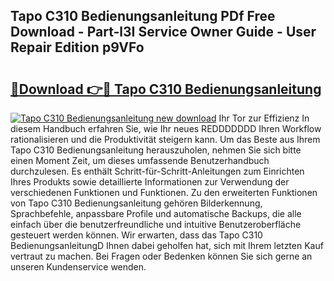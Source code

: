 ## Tapo C310 Bedienungsanleitung PDf Free Download - Part-l3I Service Owner Guide - User Repair Edition p9VFo

# <h2><a href="http://df4hioq.blite.top/?on=Tapo+C310+Bedienungsanleitung">🔗Download 👉🔴 Tapo C310 Bedienungsanleitung</a></h2>

[![Tapo C310 Bedienungsanleitung new download](https://i.imgur.com/lujVjoI.png)](http://df4hioq.blite.top/?on=Tapo+C310+Bedienungsanleitung)
Ihr Tor zur Effizienz In diesem Handbuch erfahren Sie, wie Ihr neues REDDDDDDD Ihren Workflow rationalisieren und die Produktivität steigern kann. Um das Beste aus Ihrem Tapo C310 Bedienungsanleitung herauszuholen, nehmen Sie sich bitte einen Moment Zeit, um dieses umfassende Benutzerhandbuch durchzulesen. Es enthält Schritt-für-Schritt-Anleitungen zum Einrichten Ihres Produkts sowie detaillierte Informationen zur Verwendung der verschiedenen Funktionen und Funktionen. Zu den erweiterten Funktionen von Tapo C310 Bedienungsanleitung gehören Bilderkennung, Sprachbefehle, anpassbare Profile und automatische Backups, die alle einfach über die benutzerfreundliche und intuitive Benutzeroberfläche gesteuert werden können. Wir erwarten, dass das Tapo C310 BedienungsanleitungD Ihnen dabei geholfen hat, sich mit Ihrem letzten Kauf vertraut zu machen. Bei Fragen oder Bedenken können Sie sich gerne an unseren Kundenservice wenden.
